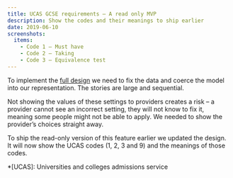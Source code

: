 ```yaml
---
title: UCAS GCSE requirements – A read only MVP
description: Show the codes and their meanings to ship earlier
date: 2019-06-10
screenshots:
  items:
    - Code 1 – Must have
    - Code 2 – Taking
    - Code 3 – Equivalence test
---
```


To implement the [full design](/publish-teacher-training-courses/minimum-course-requirements-logic) we need to fix the data and coerce the model into our representation. The stories are large and sequential.

Not showing the values of these settings to providers creates a risk – a provider cannot see an incorrect setting, they will not know to fix it, meaning some people might not be able to apply. We needed to show the provider’s choices straight away.

To ship the read-only version of this feature earlier we updated the design. It will now show the UCAS codes (1, 2, 3 and 9) and the meanings of those codes.

*[UCAS]: Universities and colleges admissions service
